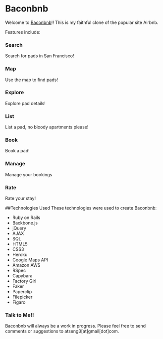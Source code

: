 # Baconbnb
Welcome to [Baconbnb](http://www.baconbnb.com)!!
This is my faithful clone of the popular site Airbnb.

Features include: 
### Search
Search for pads in San Francisco! 
### Map
Use the map to find pads!
### Explore
Explore pad details!
### List
List a pad, no bloody apartments please!
### Book
Book a pad!
### Manage
Manage your bookings
### Rate
Rate your stay!

##Technologies Used
These technologies were used to create Baconbnb:
* Ruby on Rails
* Backbone.js
* jQuery
* AJAX
* SQL
* HTML5
* CSS3
* Heroku
* Google Maps API
* Amazon AWS
* RSpec
* Capybara
* Factory Girl
* Faker
* Paperclip
* Filepicker
* Figaro

### Talk to Me!!
Baconbnb will always be a work in progress. Please feel free to send comments or suggestions to atseng3[at]gmail[dot]com.
